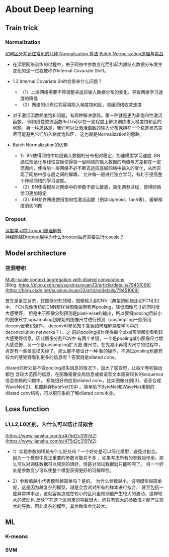 # About Deep learning  
## Train trick  
### Normalization  
[如何区分并记住常见的几种 Normalization 算法](https://zhuanlan.zhihu.com/p/69659844)
[Batch Normalization原理与实战](https://zhuanlan.zhihu.com/p/34879333)
- 在深层网络训练的过程中，由于网络中参数变化而引起内部结点数据分布发生变化的这一过程被称作Internal Covariate Shift。
- 1.3 Internal Covariate Shift会带来什么问题？  
    - （1）上层网络需要不停调整来适应输入数据分布的变化，导致网络学习速度的降低
    - （2）网络的训练过程容易陷入梯度饱和区，减缓网络收敛速度
- 对于激活函数梯度饱和问题，有两种解决思路。第一种就是更为非饱和性激活函数，
例如线性整流函数ReLU可以在一定程度上解决训练进入梯度饱和区的问题。另一种思路是，我们可以让激活函数的输入分布保持在一个稳定状态来尽可能避免它们陷入梯度饱和区，
这也就是Normalization的思路。  

- Batch Normalization的优势  
    - 1）BN使得网络中每层输入数据的分布相对稳定，加速模型学习速度. BN通过规范化与线性变换使得每一层网络的输入数据的均值与方差都在一定范围内，使得后一层网络不必不断去适应底层网络中输入的变化，从而实现了网络中层与层之间的解耦，
允许每一层进行独立学习，有利于提高整个神经网络的学习速度。  
    - （2）BN使得模型对网络中的参数不那么敏感，简化调参过程，使得网络学习更加稳定.  
    - （3）BN允许网络使用饱和性激活函数（例如sigmoid，tanh等），缓解梯度消失问题

### Dropout  
[深度学习中Dropout原理解析](https://zhuanlan.zhihu.com/p/38200980)  
[神经网络Dropout层中为什么dropout后还需要进行rescale？](https://www.zhihu.com/question/61751133)

## Model architecture  
### 空洞卷积  
[Multi-scale context aggregation with dilated convolutions](https://arxiv.org/pdf/1511.07122.pdf)  
[Blog: https://blog.csdn.net/suixinsuiyuan33/article/details/79451069](https://blog.csdn.net/suixinsuiyuan33/article/details/79451069)

首先是诞生背景，在图像分割领域，图像输入到CNN（典型的网络比如FCN[3]）中，
FCN先像传统的CNN那样对图像做卷积再pooling，降低图像尺寸的同时增大感受野，
但是由于图像分割预测是pixel-wise的输出，所以要将pooling后较小的图像尺寸
upsampling到原始的图像尺寸进行预测（upsampling一般采用deconv反卷积操作，
deconv可参见知乎答案如何理解深度学习中的deconvolution networks？），之
前的pooling操作使得每个pixel预测都能看到较大感受野信息。因此图像分割FCN中
有两个关键，一个是pooling减小图像尺寸增大感受野，另一个是upsampling扩大图
像尺寸。在先减小再增大尺寸的过程中，肯定有一些信息损失掉了，那么能不能设计一种
新的操作，不通过pooling也能有较大的感受野看到更多的信息呢？答案就是dilated conv。

dilated的好处是不做pooling损失信息的情况下，加大了感受野，让每个卷积输出都包
含较大范围的信息。在图像需要全局信息或者语音文本需要较长的sequence信息依赖的问题中，
都能很好的应用dilated conv，比如图像分割[3]、语音合成WaveNet[2]、机器翻译ByteNet[1]中
。简单贴下ByteNet和WaveNet用到的dilated conv结构，可以更形象的了解dilated conv本身。

## Loss function  
### L1,L2,L0区别，为什么可以防止过拟合  
[https://www.jianshu.com/p/475d2c3197d2](https://www.jianshu.com/p/475d2c3197d2)
- 1）实现参数的稀疏有什么好处吗？一个好处是可以简化模型，避免过拟合。因为一个模型中真正重要的参数可能并不多
，如果考虑所有的参数起作用，那么可以对训练数据可以预测的很好，但是对测试数据就只能呵呵了。
另一个好处是参数变少可以使整个模型获得更好的可解释性。

- 2）参数值越小代表模型越简单吗？是的。
为什么参数越小，说明模型越简单呢，这是因为越复杂的模型，越是会尝试对所有的样本进行拟合，
甚至包括一些异常样本点，这就容易造成在较小的区间里预测值产生较大的波动，这种较大的波动也
反映了在这个区间里的导数很大，而只有较大的参数值才能产生较大的导数。因此复杂的模型，其参数值会比较大。

## ML  
### K-means  
### SVM 

